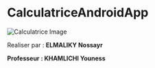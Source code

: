# CalculatriceAndroidApp

  ![Calculatrice Image](https://raw.githubusercontent.com/Nossayr/MyCalculator/master/calculatrice.png)

<p>Realiser par : <strong>ELMALIKY Nossayr<strong></p>
<p>Professeur : <strong>KHAMLICHI Youness <strong></p>
